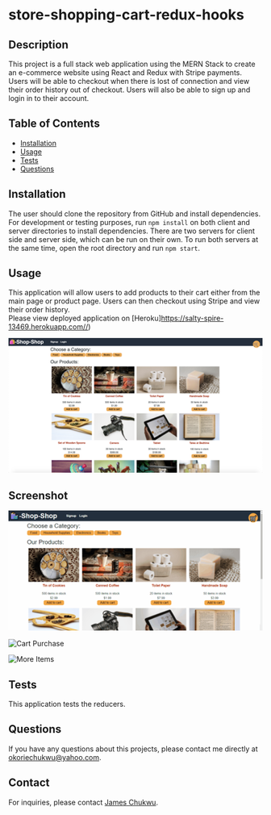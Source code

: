 # store-shopping-cart-redux-hooks


## Description 
This project is a full stack web application using the MERN Stack to create an e-commerce website using React and Redux with Stripe payments. Users will be able to checkout when there is lost of connection and view their order history out of checkout. Users will also be able to sign up and login in to their account. 

## Table of Contents
* [Installation](#installation)
* [Usage](#usage)
* [Tests](#tests)
* [Questions](#information)

## Installation 
The user should clone the repository from GitHub and install dependencies. For development or testing purposes, run `npm install` on both client and server directories to install dependencies. There are two servers for client side and server side, which can be run on their own. To run both servers at the same time, open the root directory and run `npm start`.

## Usage 
This application will allow users to add products to their cart either from the main page or product page. Users can then checkout using Stripe and view their order history.<br>
Please view deployed application on [Heroku]https://salty-spire-13469.herokuapp.com//)<br>

<img src='client/public/images/screenshot.png'>


## Screenshot

![Goods Available](./client/public/images/22-state-homework-demo-01.gif)


![Cart Purchase](./client/public/images/22-state-homwork-demo-02.gif)

![More Items](./client/public/images/22-state-homwork-demo-03.gif)



## Tests
This application tests the reducers. 

## Questions
If you have any questions about this projects, please contact me directly at okoriechukwu@yahoo.com. 

## Contact
For inquiries, please contact [James Chukwu](https://github.com/okingiboy).

